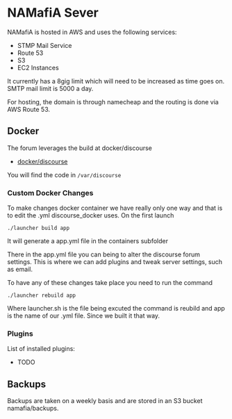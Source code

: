 # NAMafiA Sever


NAMafiA is hosted in AWS and uses the following services:

- STMP Mail Service
- Route 53
- S3
- EC2 Instances

It currently has a 8gig limit which will need to be increased as time goes on.  SMTP mail limit is 5000 a day.  

For hosting, the domain is through namecheap and the routing is done via AWS Route 53.  

## Docker

The forum leverages the build at docker/discourse
  - [docker/discourse](https://github.com/discourse/discourse_docker)

You will find the code in `/var/discourse`

### Custom Docker Changes
To make changes docker container we have really only one way and that is to edit the .yml discourse_docker uses.  On the first launch
```
./launcher build app
```
It will generate a app.yml file in the containers subfolder

There in the app.yml file you can being to alter the discourse forum settings.  This is where we can add plugins and tweak server settings, such as email.

To have any of these changes take place you need to run the command
```
./launcher rebuild app
```
Where launcher.sh is the file being excuted the command is reubild and app is the name of our .yml file.  Since we built it that way.

### Plugins
List of installed plugins:
- TODO

## Backups
Backups are taken on a weekly basis and are stored in an S3 bucket
namafia/backups.
